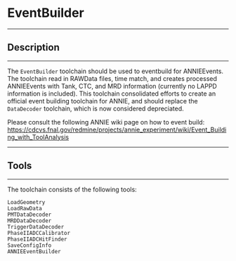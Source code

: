 # EventBuilder

***********************
## Description
**********************

The `EventBuilder` toolchain should be used to eventbuild for ANNIEEvents. The toolchain read in RAWData files, time match, and creates processed ANNIEEvents with Tank, CTC, and MRD information (currently no LAPPD information is included). This toolchain consolidated efforts to create an official event building toolchain for ANNIE, and should replace the `DataDecoder` toolchain, which is now considered depreciated. 

Please consult the following ANNIE wiki page on how to event build: https://cdcvs.fnal.gov/redmine/projects/annie_experiment/wiki/Event_Building_with_ToolAnalysis

************************
## Tools
************************

The toolchain consists of the following tools:

```
LoadGeometry
LoadRawData
PMTDataDecoder
MRDDataDecoder
TriggerDataDecoder
PhaseIIADCCalibrator
PhaseIIADCHitFinder
SaveConfigInfo
ANNIEEventBuilder
```
